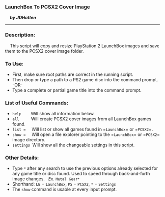 ### LaunchBox To PCSX2 Cover Image
&nbsp; &nbsp; ***by JDHatten***

---

### Description:
&nbsp; &nbsp; This script will copy and resize PlayStation 2 LaunchBox images and save them to the PCSX2 cover image folder.

### To Use:
- First, make sure root paths are correct in the running script.
- Then drop or type a path to a PS2 game disc into the command prompt.
<br>-OR-
- Type a complete or partial game title into the command prompt.

### List of Useful Commands:
- `help` &nbsp; &nbsp; &nbsp;&nbsp; Will show all information below.
- `all` &nbsp; &nbsp; &nbsp; &nbsp;&nbsp; Will create PCSX2 cover images from all LaunchBox games found.
- `list =` &nbsp; &nbsp; Will list or show all games found in =`LaunchBox`= or =`PCSX2`=.
- `show =` &nbsp; &nbsp; Will open a file explorer pointing to the =`LaunchBox`= or =`PCSX2`= image directory.
- `settings`&nbsp; Will show all the changeable settings in this script.

### Other Details:
- Type `*` after any search to use the previous options already selected for any game title or disc found. Used to speed through back-and-forth image changes. &nbsp; *Ex.* `Metal Gear*`
- Shorthand: `LB` = `LaunchBox`, `PS` = `PCSX2`, `*` = `Settings`
- The `show` command is usable at every input prompt.
